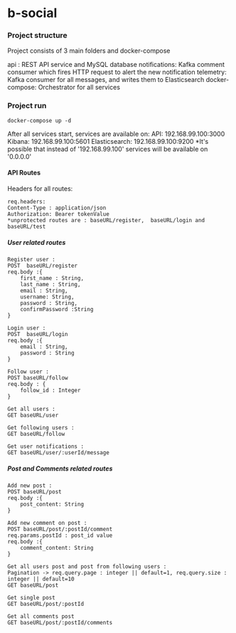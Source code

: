 # b-social

### Project structure
Project consists of 3 main folders and docker-compose

api : REST API service and MySQL database
notifications: Kafka comment consumer which fires HTTP request to alert the new notification
telemetry: Kafka consumer for all messages, and writes them to Elasticsearch
docker-compose: Orchestrator for all services

### Project run
```
docker-compose up -d
```
After all services start, services are available on: 
API: 192.168.99.100:3000
Kibana: 192.168.99.100:5601
Elasticsearch: 192.168.99.100:9200
*It's possible that instead of '192.168.99.100' services will be available on '0.0.0.0'


#### API Routes
Headers for all routes: 
```
req.headers: 
Content-Type : application/json
Authorization: Bearer tokenValue
*unprotected routes are : baseURL/register,  baseURL/login and baseURL/test
```

##### User related routes

```
Register user :
POST  baseURL/register 
req.body :{
    first_name : String,
    last_name : String,
    email : String,
    username: String,
    password : String,
    confirmPassword :String
} 
```

```
Login user :
POST  baseURL/login 
req.body :{
    email : String,
    password : String
} 
```
```
Follow user :
POST baseURL/follow
req.body : {
    follow_id : Integer
}
```
```
Get all users :
GET baseURL/user
```
```
Get following users :
GET baseURL/follow
```

```
Get user notifications :
GET baseURL/user/:userId/message
```



##### Post and Comments related routes

```
Add new post :
POST baseURL/post
req.body :{
    post_content: String
}  
```

```
Add new comment on post :
POST baseURL/post/:postId/comment
req.params.postId : post_id value
req.body :{
    comment_content: String
}  
```

```
Get all users post and post from following users :
Pagination -> req.query.page : integer || default=1, req.query.size : integer || default=10
GET baseURL/post
```
```
Get single post
GET baseURL/post/:postId
```
```
Get all comments post 
GET baseURL/post/:postId/comments
```
